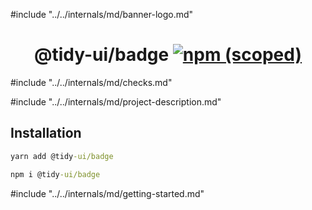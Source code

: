 #include "../../internals/md/banner-logo.md"

<h1 align="center">
  @tidy-ui/badge
  <a href="https://www.npmjs.com/package/@tidy-ui/badge">
    <img alt="npm (scoped)" src="https://img.shields.io/npm/v/@tidy-ui/badge" />
  </a>
</h1>
#include "../../internals/md/checks.md"

#include "../../internals/md/project-description.md"

## Installation

```cmd
yarn add @tidy-ui/badge
```

```cmd
npm i @tidy-ui/badge
```

#include "../../internals/md/getting-started.md"
